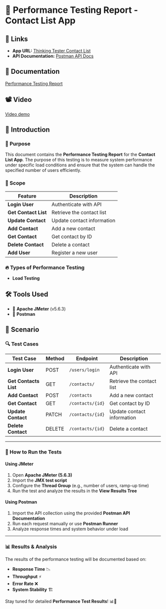 # 📌 Performance Testing Report - Contact List App
## 🔗 Links
- **App URL:** [Thinking Tester Contact List](https://thinking-tester-contact-list.herokuapp.com/)
- **API Documentation:** [Postman API Docs](https://documenter.getpostman.com/view/4012288/TzK2bEa8#abe537df-fccc-4ee6-90d2-7513e3024d6b)

## 📝 Documentation
[Performance Testing Report](https://drive.google.com/file/d/1CiZ8XpVBCVPT7vy0mhUgfD7akJluQj-B/view?usp=sharing)

## 📽️ Video 
[Video demo](https://youtu.be/k2uUKwCy1n4)


## 📖 Introduction
### 🎯 Purpose
This document contains the **Performance Testing Report** for the **Contact List App**. The purpose of this testing is to measure system performance under specific load conditions and ensure that the system can handle the specified number of users efficiently.

### 📌 Scope
| Feature               | Description                      |
|----------------------|--------------------------------|
| **Login User**      | Authenticate with API          |
| **Get Contact List** | Retrieve the contact list      |
| **Update Contact**   | Update contact information     |
| **Add Contact**      | Add a new contact              |
| **Get Contact**      | Get contact by ID              |
| **Delete Contact**   | Delete a contact               |
| **Add User**        | Register a new user            |

### 🔥 Types of Performance Testing
- **Load Testing**

## 🛠 Tools Used
- 🚀 **Apache JMeter** (v5.6.3)
- 📨 **Postman**


## 🎯 Scenario
### 🔍 Test Cases
| Test Case        | Method | Endpoint            | Description                       |
|-----------------|--------|--------------------|----------------------------------|
| **Login User**  | POST   | `/users/login`      | Authenticate with API           |
| **Get Contacts List** | GET | `/contacts/`      | Retrieve the contact list       |
| **Add Contact** | POST   | `/contacts`        | Add a new contact               |
| **Get Contact** | GET    | `/contacts/{id}`   | Get contact by ID               |
| **Update Contact** | PATCH | `/contacts/{id}` | Update contact information      |
| **Delete Contact** | DELETE | `/contacts/{id}` | Delete a contact               |

---

### 🚀 How to Run the Tests
#### Using JMeter
1. Open **Apache JMeter (5.6.3)**
2. Import the **JMX test script**
3. Configure the **Thread Group** (e.g., number of users, ramp-up time)
4. Run the test and analyze the results in the **View Results Tree**

#### Using Postman
1. Import the API collection using the provided **Postman API Documentation**
2. Run each request manually or use **Postman Runner**
3. Analyze response times and system behavior under load

---

### 📊 Results & Analysis
The results of the performance testing will be documented based on:
- **Response Time** 📉
- **Throughput** ⚡
- **Error Rate** ❌
- **System Stability** 🏗

Stay tuned for detailed **Performance Test Results**! 📊🚀
